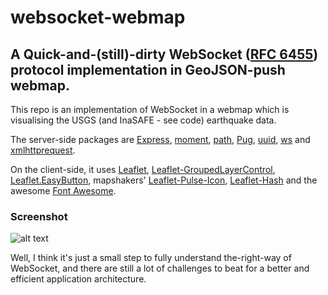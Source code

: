 # websocket-webmap
## A Quick-and-(still)-dirty WebSocket ([RFC 6455](https://tools.ietf.org/html/rfc6455)) protocol implementation in GeoJSON-push webmap.
This repo is an implementation of WebSocket in a webmap which is visualising the USGS (and InaSAFE - see code) earthquake data.

The server-side packages are [Express](https://expressjs.com), [moment](http://momentjs.com/), [path](https://github.com/jinder/path), [Pug](https://pugjs.org/), [uuid](https://github.com/kelektiv/node-uuid), [ws](https://github.com/websockets/ws) and [xmlhttprequest](https://github.com/driverdan/node-XMLHttpRequest).

On the client-side, it uses [Leaflet](http://leafletjs.com/), [Leaflet-GroupedLayerControl](https://github.com/ismyrnow/leaflet-groupedlayercontrol), [Leaflet.EasyButton](https://github.com/CliffCloud/Leaflet.EasyButton), mapshakers' [Leaflet-Pulse-Icon](https://github.com/mapshakers/leaflet-icon-pulse), [Leaflet-Hash](https://github.com/mlevans/leaflet-hash) and the awesome [Font Awesome](https://github.com/FortAwesome/Font-Awesome).

### Screenshot
![alt text](https://i.imgur.com/XCcILzI.png "Screenshot in Google Chrome")

Well, I think it's just a small step to fully understand the-right-way of WebSocket, and there are still a lot of challenges to beat for a better and efficient application architecture.
